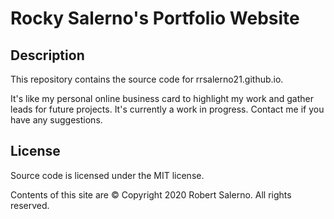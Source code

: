 # Rocky Salerno's Portfolio Website

## Description
This repository contains the source code for rrsalerno21.github.io.

 It's like my personal online business card to highlight my work and gather leads for future projects.  It's currently a work in progress.  Contact me if you have any suggestions.

## License
Source code is licensed under the MIT license.

Contents of this site are © Copyright 2020 Robert Salerno. All rights reserved.